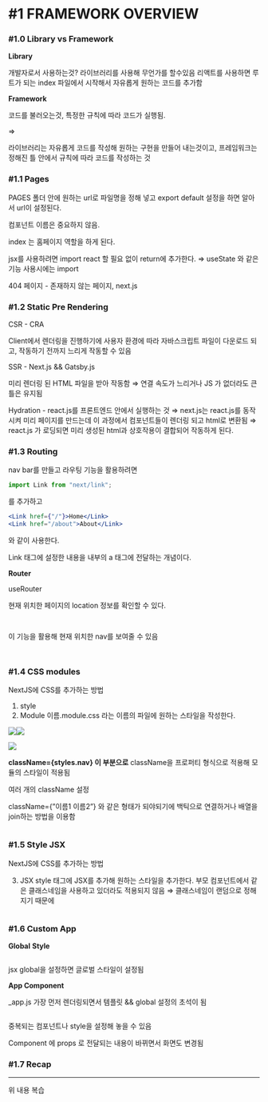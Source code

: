 # #1 FRAMEWORK OVERVIEW

### **#1.0 Library vs Framework**

**Library**

개발자로서 사용하는것? 라이브러리를 사용해 무언가를 할수있음 리액트를 사용하면 루트가 되는 index 파일에서 시작해서 자유롭게 원하는 코드를 추가함



**Framework**

코드를 불러오는것, 특정한 규칙에 따라 코드가 실행됨.



⇒

라이브러리는 자유롭게 코드를 작성해 원하는 구현을 만들어 내는것이고, 프레임워크는 정해진 틀 안에서 규칙에 따라 코드를 작성하는 것



### **#1.1 Pages**

PAGES 폴더 안에 원하는 url로 파일명을 정해 넣고 export default 설정을 하면 알아서 url이 설정된다.

컴포넌트 이름은 중요하지 않음.

index 는 홈페이지 역할을 하게 된다.

jsx를 사용하려면 import react 할 필요 없이 return에 추가한다. ⇒ useState 와 같은 기능 사용시에는 import

404 페이지 - 존재하지 않는 페이지, next.js



### **#1.2 Static Pre Rendering**

CSR - CRA

Client에서 렌더링을 진행하기에 사용자 환경에 따라 자바스크립트 파일이 다운로드 되고, 작동하기 전까지 느리게 작동할 수 있음



SSR - Next.js && Gatsby.js

미리 렌더링 된 HTML 파일을 받아 작동함 ⇒ 연결 속도가 느리거나 JS 가 없더라도 큰 틀은 유지됨



Hydration - react.js를 프론트엔드 안에서 실행하는 것 ⇒ next.js는 react.js를 동작시켜 미리 페이지를 만드는데 이 과정에서 컴포넌트들이 렌더링 되고 html로 변환됨 ⇒ react.js 가 로딩되면 미리 생성된 html과 상호작용이 결합되어 작동하게 된다.



### **#1.3 Routing**

nav bar를 만들고 라우팅 기능을 활용하려면

```jsx
import Link from "next/link";
```

를 추가하고

```jsx
<Link href={"/"}>Home</Link>
<Link href="/about">About</Link>
```

와 같이 사용한다.

Link 태그에 설정한 내용을 내부의 a 태그에 전달하는 개념이다.



**Router**

useRouter

현재 위치한 페이지의 location 정보를 확인할 수 있다.

<figure><img src="../../../.gitbook/assets/image (54).png" alt=""><figcaption></figcaption></figure>

<figure><img src="../../../.gitbook/assets/image (43).png" alt=""><figcaption></figcaption></figure>

이 기능을 활용해 현재 위치한 nav를 보여줄 수 있음

<figure><img src="../../../.gitbook/assets/image (72).png" alt=""><figcaption></figcaption></figure>

<figure><img src="../../../.gitbook/assets/image (80).png" alt=""><figcaption></figcaption></figure>



### **#1.4 CSS modules**

NextJS에 CSS를 추가하는 방법

1. style
2. Module 이름.module.css 라는 이름의 파일에 원하는 스타일을 작성한다.

![](<../../../.gitbook/assets/image (52).png>)![](<../../../.gitbook/assets/image (23).png>)

![](<../../../.gitbook/assets/image (2).png>)

**className={styles.nav} 이 부분으로** className을 프로퍼티 형식으로 적용해 모듈의 스타일이 적용됨



여러 개의 className 설정

className={”이름1 이름2”} 와 같은 형태가 되야되기에 백틱으로 연결하거나 배열을 join하는 방법을 이용함

<figure><img src="../../../.gitbook/assets/image (57).png" alt=""><figcaption></figcaption></figure>

### **#1.5 Style JSX**

NextJS에 CSS를 추가하는 방법

3. JSX style 태그에 JSX를 추가해 원하는 스타일을 추가한다. 부모 컴포넌트에서 같은 클래스네임을 사용하고 있더라도 적용되지 않음 ⇒ 클래스네임이 랜덤으로 정해지기 때문에

<figure><img src="../../../.gitbook/assets/image (79).png" alt=""><figcaption></figcaption></figure>

### **#1.6 Custom App**

**Global** **Style**

<figure><img src="../../../.gitbook/assets/image (92).png" alt=""><figcaption></figcaption></figure>

jsx global을 설정하면 글로벌 스타일이 설정됨



**App Component**

\_app.js 가장 먼저 렌더링되면서 템플릿 && global 설정의 초석이 됨

<figure><img src="../../../.gitbook/assets/image (28).png" alt=""><figcaption></figcaption></figure>

중복되는 컴포넌트나 style을 설정해 놓을 수 있음

Component 에 props 로 전달되는 내용이 바뀌면서 화면도 변경됨

### **#1.7 Recap**

***

위 내용 복습
